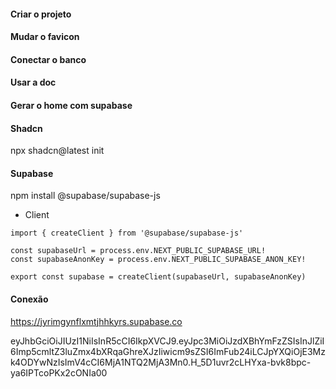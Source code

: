 #### Criar o projeto

#### Mudar o favicon

#### Conectar o banco

#### Usar a doc

#### Gerar o home com supabase

#### Shadcn
npx shadcn@latest init

#### Supabase

npm install @supabase/supabase-js

* Client
````
import { createClient } from '@supabase/supabase-js'

const supabaseUrl = process.env.NEXT_PUBLIC_SUPABASE_URL!
const supabaseAnonKey = process.env.NEXT_PUBLIC_SUPABASE_ANON_KEY!

export const supabase = createClient(supabaseUrl, supabaseAnonKey)
````

#### Conexão

https://jyrimgynflxmtjhhkyrs.supabase.co

eyJhbGciOiJIUzI1NiIsInR5cCI6IkpXVCJ9.eyJpc3MiOiJzdXBhYmFzZSIsInJlZiI6Imp5cmltZ3luZmx4bXRqaGhreXJzIiwicm9sZSI6ImFub24iLCJpYXQiOjE3Mzk4ODYwNzIsImV4cCI6MjA1NTQ2MjA3Mn0.H_5D1uvr2cLHYxa-bvk8bpc-ya6IPTcoPKx2cONIa00
